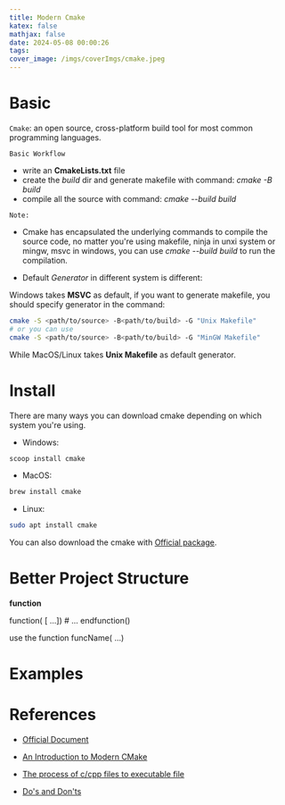 ```yaml
---
title: Modern Cmake
katex: false
mathjax: false
date: 2024-05-08 00:00:26
tags:
cover_image: /imgs/coverImgs/cmake.jpeg
---
```

# Basic 

`Cmake`: an open source, cross-platform build tool for most common programming languages.

`Basic Workflow` 
- write an **CmakeLists.txt** file
- create the *build* dir and generate makefile with command: *cmake -B build* 
- compile all the source with command: *cmake --build build* 

`Note:` 

- Cmake has encapsulated the underlying commands to compile the source code, no matter you're using makefile, ninja in unxi system or mingw, msvc in windows, you can use *cmake --build build* to run the compilation.

- Default *Generator* in different system is different:
  
Windows takes **MSVC** as default, if you want to generate makefile, you should specify generator in the command:
```sh
cmake -S <path/to/source> -B<path/to/build> -G "Unix Makefile"
# or you can use
cmake -S <path/to/source> -B<path/to/build> -G "MinGW Makefile"
```
While MacOS/Linux takes **Unix Makefile** as default generator.

# Install

There are many ways you can download cmake depending on which system you're using.

- Windows:
```sh
scoop install cmake
```
- MacOS:
```sh
brew install cmake
```
- Linux: 
```sh
sudo apt install cmake
```
You can also download the cmake with [Official package](https://cmake.org/download/). 

# Better Project Structure


**function**

function(<funcName> [<args> ...])
    # ...
endfunction()

use the function
funcName(<agrs> ...)

# Examples

# References

* [Official Document](https://cmake.org/cmake/help/latest/) 

* [An Introduction to Modern CMake](https://cliutils.gitlab.io/modern-cmake/) 

* [The process of c/cpp files to executable file](https://zhuanlan.zhihu.com/p/556641581) 

* [Do's and Don'ts](https://cliutils.gitlab.io/modern-cmake/chapters/intro/dodonot.html) 
